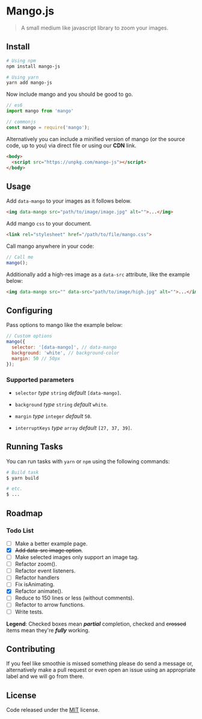 # Mango.js

> A small medium like javascript library to zoom your images.

## Install

``` bash
# Using npm
npm install mango-js

# Using yarn
yarn add mango-js
```

Now include mango and you should be good to go.

``` js
// es6
import mango from 'mango'

// commonjs
const mango = require('mango');
```

Alternatively you can include a minified version of mango (or the source code, up to you) via direct file or using our **CDN** link.

``` html
<body>
  <script src="https://unpkg.com/mango-js"></script>
</body>
```

## Usage

Add ```data-mango``` to your images as it follows below.

``` html
<img data-mango src="path/to/image/image.jpg" alt="">...</img>
```

Add mango ```css``` to your document.

``` html
<link rel="stylesheet" href="/path/to/file/mango.css">
```

Call mango anywhere in your code:

``` js
// Call me
mango();
```

Additionally add a high-res image as a ```data-src``` attribute, like the example below:

``` html
<img data-mango src="" data-src="path/to/image/high.jpg" alt="">...</img>
```

## Configuring

Pass options to mango like the example below:

``` js
// Custom options
mango({
  selector: '[data-mango]', // data-mango
  background: 'white', // background-color
  margin: 50 // 50px
});
```
### Supported parameters

* ```selector``` *type* ```string``` *default* ```[data-mango]```.

* ```background``` *type* ```string``` *default* ```white```.

* ```margin``` *type* ```integer``` *default* ```50```.

* ```interruptKeys``` *type* ```array``` *default* ```[27, 37, 39]```.

## Running Tasks

You can run tasks with ```yarn``` or ```npm``` using the following commands:

``` bash
# Build task
$ yarn build

# etc.
$ ...
```

## Roadmap

### Todo List

* [ ] Make a better example page.
* [x] ~~Add data-src image option~~.
* [ ] Make selected images only support an image tag.
* [ ] Refactor zoom().
* [ ] Refactor event listeners.
* [ ] Refactor handlers
* [ ] Fix isAnimating.
* [x] Refactor animate().
* [ ] Reduce to 150 lines or less (without comments).
* [ ] Refactor to arrow functions.
* [ ] Write tests.

**Legend**: Checked boxes mean *__partial__* completion, checked and ~~crossed~~ items mean they're *__fully__* working.

## Contributing

If you feel like smoothie is missed something please do send a message or, alternatively make a pull request or even open an issue using an appropriate label and we will go from there.

## License

Code released under the [MIT](LICENSE) license.
